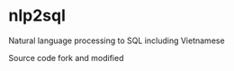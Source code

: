 # nlp2sql
Natural language processing to SQL including Vietnamese

Source code fork and modified 


